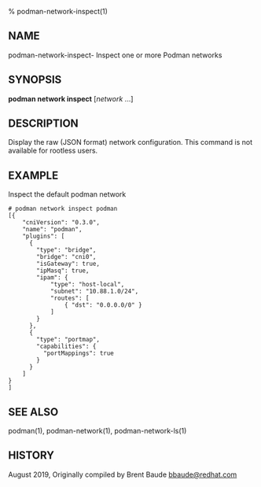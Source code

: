% podman-network-inspect(1)

## NAME
podman\-network-inspect- Inspect one or more Podman networks

## SYNOPSIS
**podman network inspect**  [*network* ...]

## DESCRIPTION
Display the raw (JSON format) network configuration. This command is not available for rootless users.

## EXAMPLE

Inspect the default podman network

```
# podman network inspect podman
[{
    "cniVersion": "0.3.0",
    "name": "podman",
    "plugins": [
      {
        "type": "bridge",
        "bridge": "cni0",
        "isGateway": true,
        "ipMasq": true,
        "ipam": {
            "type": "host-local",
            "subnet": "10.88.1.0/24",
            "routes": [
                { "dst": "0.0.0.0/0" }
            ]
        }
      },
      {
        "type": "portmap",
        "capabilities": {
          "portMappings": true
        }
      }
    ]
}
]
```

## SEE ALSO
podman(1), podman-network(1), podman-network-ls(1)

## HISTORY
August 2019, Originally compiled by Brent Baude <bbaude@redhat.com>
